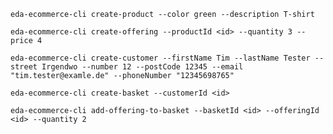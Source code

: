 `eda-ecommerce-cli create-product --color green --description T-shirt`

`eda-ecommerce-cli create-offering --productId <id> --quantity 3 --price 4`

`eda-ecommerce-cli create-customer --firstName Tim --lastName Tester --street Irgendwo --number 12 --postCode 12345 --email "tim.tester@examle.de" --phoneNumber "12345698765"`

`eda-ecommerce-cli create-basket --customerId <id>`

`eda-ecommerce-cli add-offering-to-basket --basketId <id> --offeringId <id> --quantity 2`
